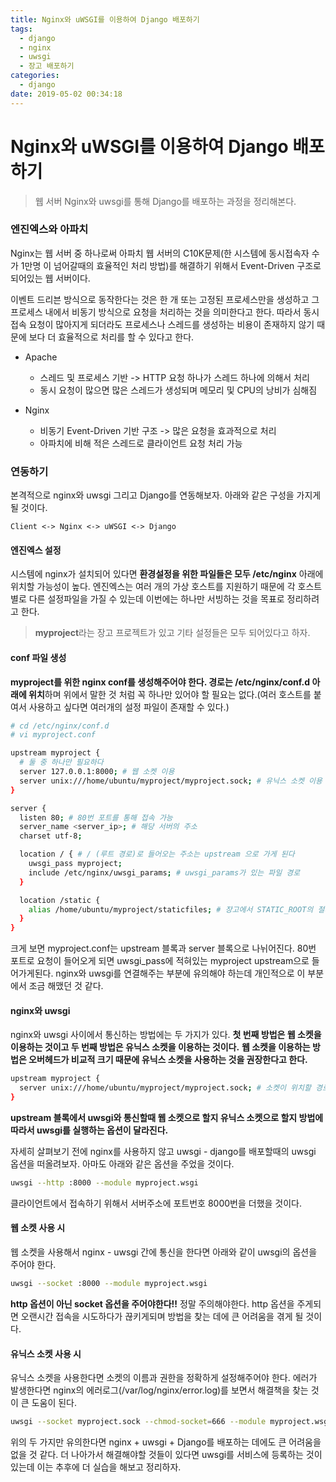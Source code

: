```yaml
---
title: Nginx와 uWSGI를 이용하여 Django 배포하기
tags:
  - django
  - nginx
  - uwsgi
  - 장고 배포하기
categories:
  - django
date: 2019-05-02 00:34:18
---
```


# Nginx와 uWSGI를 이용하여 Django 배포하기

> 웹 서버 Nginx와 uwsgi를 통해 Django를 배포하는 과정을 정리해본다.

### 엔진엑스와 아파치

Nginx는 웹 서버 중 하나로써 아파치 웹 서버의 C10K문제(한 시스템에 동시접속자 수가 1만명 이 넘어갈때의 효율적인 처리 방법)를 해결하기 위해서 Event-Driven 구조로 되어있는 웹 서버이다.

이벤트 드리븐 방식으로 동작한다는 것은 한 개 또는 고정된 프로세스만을 생성하고 그 프로세스 내에서 비동기 방식으로 요청을 처리하는 것을 의미한다고 한다. 따라서 동시 접속 요청이 많아지게 되더라도 프로세스나 스레드를 생성하는 비용이 존재하지 않기 때문에 보다 더 효율적으로 처리를 할 수 있다고 한다.

* Apache
  * 스레드 및 프로세스 기반 -> HTTP 요청 하나가 스레드 하나에 의해서 처리
  * 동시 요청이 많으면 많은 스레드가 생성되며 메모리 및 CPU의 낭비가 심해짐

* Nginx
  * 비동기 Event-Driven 기반 구조 -> 많은 요청을 효과적으로 처리
  * 아파치에 비해 적은 스레드로 클라이언트 요청 처리 가능


### 연동하기
본격적으로 nginx와 uwsgi 그리고 Django를 연동해보자. 아래와 같은 구성을 가지게 될 것이다.
```text
Client <-> Nginx <-> uWSGI <-> Django
```

#### 엔진엑스 설정
시스템에 nginx가 설치되어 있다면 **환경설정을 위한 파일들은 모두 /etc/nginx** 아래에 위치할 가능성이 높다. 엔진엑스는 여러 개의 가상 호스트를 지원하기 때문에 각 호스트 별로 다른 설정파일을 가질 수 있는데 이번에는 하나만 서빙하는 것을 목표로 정리하려고 한다.

> **myproject**라는 장고 프로젝트가 있고 기타 설정들은 모두 되어있다고 하자.

#### conf 파일 생성
**myproject를 위한 nginx conf를 생성해주어야 한다. 경로는 /etc/nginx/conf.d 아래에 위치**하며 위에서 말한 것 처럼 꼭 하나만 있어야 할 필요는 없다.(여러 호스트를 붙여서 사용하고 싶다면 여러개의 설정 파일이 존재할 수 있다.)

```sh
# cd /etc/nginx/conf.d
# vi myproject.conf

upstream myproject {
  # 둘 중 하나만 필요하다
  server 127.0.0.1:8000; # 웹 소켓 이용
  server unix:///home/ubuntu/myproject/myproject.sock; # 유닉스 소켓 이용
}

server {
  listen 80; # 80번 포트를 통해 접속 가능
  server_name <server_ip>; # 해당 서버의 주소
  charset utf-8;

  location / { # / (루트 경로)로 들어오는 주소는 upstream 으로 가게 된다
    uwsgi_pass myproject;
    include /etc/nginx/uwsgi_params; # uwsgi_params가 있는 파일 경로
  }

  location /static {
    alias /home/ubuntu/myproject/staticfiles; # 장고에서 STATIC_ROOT의 절대경로
  }
}
```
크게 보면 myproject.conf는 upstream 블록과 server 블록으로 나뉘어진다. 80번 포트로 요청이 들어오게 되면 uwsgi_pass에 적혀있는 myproject upstream으로 들어가게된다. nginx와 uwsgi를 연결해주는 부분에 유의해야 하는데 개인적으로 이 부분에서 조금 해맸던 것 같다.

#### nginx와 uwsgi
nginx와 uwsgi 사이에서 통신하는 방법에는 두 가지가 있다. **첫 번째 방법은 웹 소켓을 이용하는 것이고 두 번째 방법은 유닉스 소켓을 이용하는 것이다.** **웹 소켓을 이용하는 방법은 오버헤드가 비교적 크기 때문에 유닉스 소켓을 사용하는 것을 권장한다고 한다.**
```sh
upstream myproject {
  server unix:///home/ubuntu/myproject/myproject.sock; # 소켓이 위치할 경로를 명시하자
}
```
**upstream 블록에서 uwsgi와 통신할때 웹 소켓으로 할지 유닉스 소켓으로 할지 방법에 따라서 uwsgi를 실행하는 옵션이 달라진다.**

자세히 살펴보기 전에 nginx를 사용하지 않고 uwsgi - django를 배포할때의 uwsgi 옵션을 떠올려보자. 아마도 아래와 같은 옵션을 주었을 것이다.
```sh
uwsgi --http :8000 --module myproject.wsgi
```
클라이언트에서 접속하기 위해서 서버주소에 포트번호 8000번을 더했을 것이다. 

#### 웹 소켓 사용 시
웹 소켓을 사용해서 nginx - uwsgi 간에 통신을 한다면 아래와 같이 uwsgi의 옵션을 주어야 한다.
```sh
uwsgi --socket :8000 --module myproject.wsgi
```
**http 옵션이 아닌 socket 옵션을 주어야한다!!** 정말 주의해야한다. http 옵션을 주게되면 오랜시간 접속을 시도하다가 끊키게되며 방법을 찾는 데에 큰 어려움을 겪게 될 것이다. 

#### 유닉스 소켓 사용 시
유닉스 소켓을 사용한다면 소켓의 이름과 권한을 정확하게 설정해주어야 한다. 에러가 발생한다면 nginx의 에러로그(/var/log/nginx/error.log)를 보면서 해결책을 찾는 것이 큰 도움이 된다.
```sh
uwsgi --socket myproject.sock --chmod-socket=666 --module myproject.wsgi
```

위의 두 가지만 유의한다면 nginx + uwsgi + Django를 배포하는 데에도 큰 어려움을 없을 것 같다. 더 나아가서 해결해야할 것들이 있다면 uwsgi를 서비스에 등록하는 것이 있는데 이는 추후에 더 실습을 해보고 정리하자.